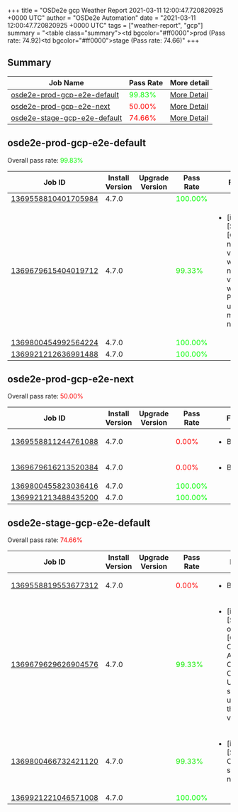+++
title = "OSDe2e gcp Weather Report 2021-03-11 12:00:47.720820925 +0000 UTC"
author = "OSDe2e Automation"
date = "2021-03-11 12:00:47.720820925 +0000 UTC"
tags = ["weather-report", "gcp"]
summary = "<table class=\"summary\"><tr><td bgcolor=\"#ff0000\"></td><td>prod (Pass rate: 74.92)</td></tr><tr><td bgcolor=\"#ff0000\"></td><td>stage (Pass rate: 74.66)</td></tr></table>"
+++
## Summary

| Job Name | Pass Rate | More detail |
|----------|-----------|-------------|
|[osde2e-prod-gcp-e2e-default](https://prow.svc.ci.openshift.org/?job=osde2e-prod-gcp-e2e-default)| <span style="color:#05fa00;">99.83%</span>|[More Detail](#osde2e-prod-gcp-e2e-default)|
|[osde2e-prod-gcp-e2e-next](https://prow.svc.ci.openshift.org/?job=osde2e-prod-gcp-e2e-next)| <span style="color:#ff0000;">50.00%</span>|[More Detail](#osde2e-prod-gcp-e2e-next)|
|[osde2e-stage-gcp-e2e-default](https://prow.svc.ci.openshift.org/?job=osde2e-stage-gcp-e2e-default)| <span style="color:#ff0000;">74.66%</span>|[More Detail](#osde2e-stage-gcp-e2e-default)|



## osde2e-prod-gcp-e2e-default

Overall pass rate: <span style="color:#05fa00;">99.83%</span>

| Job ID | Install Version | Upgrade Version | Pass Rate | Failures |
|--------|-----------------|-----------------|-----------|----------|
[1369558810401705984](https://prow.ci.openshift.org/view/gs/origin-ci-test/logs/osde2e-prod-gcp-e2e-default/1369558810401705984) | 4.7.0 |  | <span style="color:#01fe00;">100.00%</span>|
[1369679615404019712](https://prow.ci.openshift.org/view/gs/origin-ci-test/logs/osde2e-prod-gcp-e2e-default/1369679615404019712) | 4.7.0 |  | <span style="color:#12ed00;">99.33%</span>|<ul><li>[install] [Suite: e2e] [OSD] namespace validating webhook namespace validating webhook Privileged users can manage all namespaces</li></ul>
[1369800454992564224](https://prow.ci.openshift.org/view/gs/origin-ci-test/logs/osde2e-prod-gcp-e2e-default/1369800454992564224) | 4.7.0 |  | <span style="color:#01fe00;">100.00%</span>|
[1369921212636991488](https://prow.ci.openshift.org/view/gs/origin-ci-test/logs/osde2e-prod-gcp-e2e-default/1369921212636991488) | 4.7.0 |  | <span style="color:#01fe00;">100.00%</span>|



## osde2e-prod-gcp-e2e-next

Overall pass rate: <span style="color:#ff0000;">50.00%</span>

| Job ID | Install Version | Upgrade Version | Pass Rate | Failures |
|--------|-----------------|-----------------|-----------|----------|
[1369558811244761088](https://prow.ci.openshift.org/view/gs/origin-ci-test/logs/osde2e-prod-gcp-e2e-next/1369558811244761088) | 4.7.0 |  | <span style="color:#ff0000;">0.00%</span>|<ul><li>BeforeSuite</li></ul>
[1369679616213520384](https://prow.ci.openshift.org/view/gs/origin-ci-test/logs/osde2e-prod-gcp-e2e-next/1369679616213520384) | 4.7.0 |  | <span style="color:#ff0000;">0.00%</span>|<ul><li>BeforeSuite</li></ul>
[1369800455823036416](https://prow.ci.openshift.org/view/gs/origin-ci-test/logs/osde2e-prod-gcp-e2e-next/1369800455823036416) | 4.7.0 |  | <span style="color:#01fe00;">100.00%</span>|
[1369921213488435200](https://prow.ci.openshift.org/view/gs/origin-ci-test/logs/osde2e-prod-gcp-e2e-next/1369921213488435200) | 4.7.0 |  | <span style="color:#01fe00;">100.00%</span>|



## osde2e-stage-gcp-e2e-default

Overall pass rate: <span style="color:#ff0000;">74.66%</span>

| Job ID | Install Version | Upgrade Version | Pass Rate | Failures |
|--------|-----------------|-----------------|-----------|----------|
[1369558819553677312](https://prow.ci.openshift.org/view/gs/origin-ci-test/logs/osde2e-stage-gcp-e2e-default/1369558819553677312) | 4.7.0 |  | <span style="color:#ff0000;">0.00%</span>|<ul><li>BeforeSuite</li></ul>
[1369679629626904576](https://prow.ci.openshift.org/view/gs/origin-ci-test/logs/osde2e-stage-gcp-e2e-default/1369679629626904576) | 4.7.0 |  | <span style="color:#12ed00;">99.33%</span>|<ul><li>[install] [Suite: operators] [OSD] Configure AlertManager Operator Operator Upgrade should upgrade from the replaced version</li></ul>
[1369800466732421120](https://prow.ci.openshift.org/view/gs/origin-ci-test/logs/osde2e-stage-gcp-e2e-default/1369800466732421120) | 4.7.0 |  | <span style="color:#12ed00;">99.33%</span>|<ul><li>[install] [Suite: e2e] Cluster state should have no alerts</li></ul>
[1369921221046571008](https://prow.ci.openshift.org/view/gs/origin-ci-test/logs/osde2e-stage-gcp-e2e-default/1369921221046571008) | 4.7.0 |  | <span style="color:#01fe00;">100.00%</span>|



